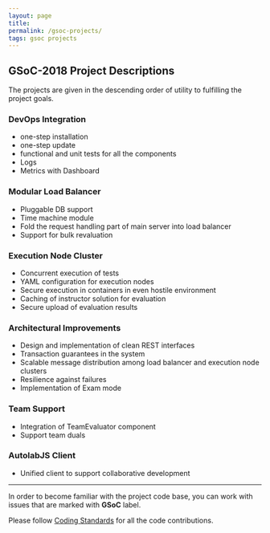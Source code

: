 ```yaml
---
layout: page
title: 
permalink: /gsoc-projects/
tags: gsoc projects
---
```


## GSoC-2018 Project Descriptions ##
The projects are given in the descending order of utility to fulfilling the project goals.
 
### DevOps Integration ###

* one-step installation
* one-step update
* functional and unit tests for all the components
* Logs
* Metrics with Dashboard


### Modular Load Balancer ###

* Pluggable DB support
* Time machine module
* Fold the request handling part of main server into load balancer
* Support for bulk revaluation



### Execution Node Cluster ###

* Concurrent execution of tests
* YAML configuration for execution nodes
* Secure execution in containers in even hostile environment
* Caching of instructor solution for evaluation
* Secure upload of evaluation results

### Architectural Improvements ###

* Design and implementation of clean REST interfaces
* Transaction guarantees in the system
* Scalable message distribution among load balancer and execution node clusters
* Resilience against failures
* Implementation of Exam mode


### Team Support ###

* Integration of TeamEvaluator component
* Support team duals


### AutolabJS Client ###

* Unified client to support collaborative development


---

In order to become familiar with the project code base, you can work with issues that are marked with **GSoC** label. 

Please follow [Coding Standards](https://github.com/AutolabJS/AutolabJS/wiki/Coding-Standards) for all the code contributions.

